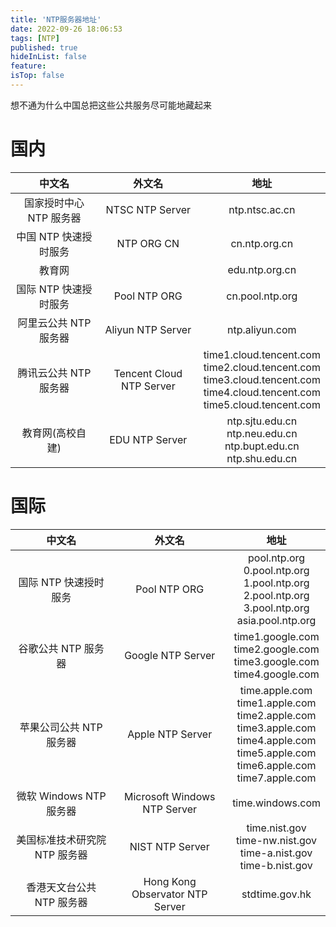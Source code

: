 ```yaml
---
title: 'NTP服务器地址'
date: 2022-09-26 18:06:53
tags: [NTP]
published: true
hideInList: false
feature: 
isTop: false
---
```

想不通为什么中国总把这些公共服务尽可能地藏起来

<!-- more -->

# 国内

|<center>中文名|<center>外文名|<center>地址|
|:-:|:-:|:-:|
|国家授时中心 NTP 服务器|NTSC NTP Server|ntp.ntsc.ac.cn|
|中国 NTP 快速授时服务|NTP ORG CN|cn.ntp.org.cn|
|教育网||edu.ntp.org.cn|
|国际 NTP 快速授时服务|Pool NTP ORG|cn.pool.ntp.org|
|阿里云公共 NTP 服务器|Aliyun NTP Server|ntp.aliyun.com|
|腾讯云公共 NTP 服务器|Tencent Cloud NTP Server|time1.cloud.tencent.com<br>time2.cloud.tencent.com<br>time3.cloud.tencent.com<br>time4.cloud.tencent.com<br>time5.cloud.tencent.com|
|教育网(高校自建)|EDU NTP Server|ntp.sjtu.edu.cn<br>ntp.neu.edu.cn<br>ntp.bupt.edu.cn<br>ntp.shu.edu.cn|

# 国际

|<center>中文名|<center>外文名|<center>地址|
|:---:|:---:|:---:|
|国际 NTP 快速授时服务|Pool NTP ORG|pool.ntp.org<br>0.pool.ntp.org<br>1.pool.ntp.org<br>2.pool.ntp.org<br>3.pool.ntp.org<br>asia.pool.ntp.org|
|谷歌公共 NTP 服务器|Google NTP Server|time1.google.com<br>time2.google.com<br>time3.google.com<br>time4.google.com|
|苹果公司公共 NTP 服务器|Apple NTP Server|time.apple.com<br>time1.apple.com<br>time2.apple.com<br>time3.apple.com<br>time4.apple.com<br>time5.apple.com<br>time6.apple.com<br>time7.apple.com|
|微软 Windows NTP 服务器|Microsoft Windows NTP Server|time.windows.com|
|美国标准技术研究院 NTP 服务器|NIST NTP Server|time.nist.gov<br>time-nw.nist.gov<br>time-a.nist.gov<br>time-b.nist.gov|
|香港天文台公共 NTP 服务器|Hong Kong Observator NTP Server|stdtime.gov.hk|
